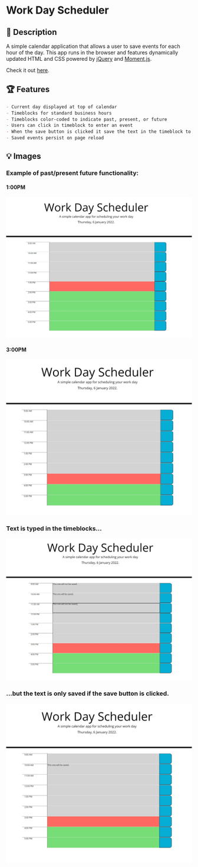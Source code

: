 # Work Day Scheduler

## 📝 Description

A simple calendar application that allows a user to save events for each hour of the day. This app runs in the browser and features dynamically updated HTML and CSS powered by [jQuery](https://jquery.com/) and [Moment.js](https://momentjs.com/).

Check it out [here](https://jordanlrothwell.github.io/workDayScheduler/).

## 🏆 Features

```md
- Current day displayed at top of calendar
- Timeblocks for standard business hours
- Timeblocks color-coded to indicate past, present, or future
- Users can click in timeblock to enter an event
- When the save button is clicked it save the text in the timeblock to local memory
- Saved events persist on page reload
```

## 💡 Images

### Example of past/present future functionality:

#### 1:00PM

![1PM](https://raw.githubusercontent.com/jordanlrothwell/workDayScheduler/main/Assets/Images/1PM.JPG)

#### 3:00PM

![3PM](https://raw.githubusercontent.com/jordanlrothwell/workDayScheduler/main/Assets/Images/3PM.JPG)

### Text is typed in the timeblocks...

![1PM](https://raw.githubusercontent.com/jordanlrothwell/workDayScheduler/main/Assets/Images/preSave.JPG)

### ...but the text is only saved if the save button is clicked.

![1PM](https://raw.githubusercontent.com/jordanlrothwell/workDayScheduler/main/Assets/Images/postSave.JPG)